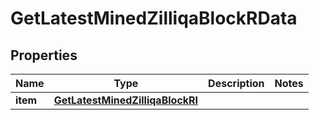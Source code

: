 

# GetLatestMinedZilliqaBlockRData


## Properties

| Name | Type | Description | Notes |
|------------ | ------------- | ------------- | -------------|
|**item** | [**GetLatestMinedZilliqaBlockRI**](GetLatestMinedZilliqaBlockRI.md) |  |  |



